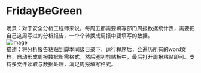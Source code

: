 # FridayBeGreen
场景：对于安全分析工程师来说，每周五都需要填写部门周报数据统计表，需要把自己这周写过的分析报告，一个个转换成周报中要填写的数据。</br>
![image](https://user-images.githubusercontent.com/53027649/122345680-b3891f80-cf7a-11eb-9ca1-bf0e3ec3a096.png)
</br>
描述：将分析报告粘贴到脚本同级目录下，运行程序后，会遍历所有的word文档，自动形成周报数据所需格式，然后塞到剪贴板中，最后打开周报粘贴即可。支持多文件读取与数据处理，满足周报填写格式。
